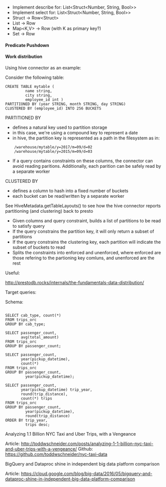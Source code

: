 - Implement describe for: List<Struct<Number, String, Bool>>
- Implement select for: List<Struct<Number, String, Bool>>
- Struct<T> -> Row<Struct<T>>
- List<T> -> Row<T>
- Map<K,V> -> Row<V> (with K as primary key?)
- Set<T> -> Row<T>


#### Predicate Pushdown


#### Work distribution 

Using hive connector as an example:

Consider the following table:

```
CREATE TABLE mytable ( 
         name string,
         city string,
         employee_id int ) 
PARTITIONED BY (year STRING, month STRING, day STRING) 
CLUSTERED BY (employee_id) INTO 256 BUCKETS
```

PARTITIONED BY 
  - defines a natural key used to partition storage
  - in this case, we're using a compound key to represent a date
  - in hive, the partition key is represented as a path in the filesystem as in:
  
```    
    /warehouse/mytable/y=2017/m=09/d=02
    /warehouse/mytable/y=2015/m=09/d=03
```
  - If a query contains constraints on these columns, the connector 
    can avoid reading paritions. Additionally, each parition can 
    be safely read by a separate worker
    
CLUSTERED BY
  - defines a column to hash into a fixed number of buckets
  - each bucket can be read/written by a separate worker

See HiveMetadata.getTableLayouts() to see how the hive connector reports partitioning
(and clustering) back to presto

- Given columns and query constraint, builds a list of partitions to be read 
  to satisfy query
- If the query constrains the partition key, it will only return a subset of 
  partitions
- If the query constrains the clustering key, each partition will indicate the 
  subset of buckets to read
- Splits the constraints into enforced and unenforced, where enforced are those
  refering to the partioning key comluns, and unenforced are the rest

Useful:

http://prestodb.rocks/internals/the-fundamentals-data-distribution/

Target queries: 


Schema:
```angular2html

``` 

```
SELECT cab_type, count(*)
FROM trips_orc
GROUP BY cab_type;
```

```
SELECT passenger_count,
       avg(total_amount)
FROM trips_orc
GROUP BY passenger_count;
```

```
SELECT passenger_count,
       year(pickup_datetime),
       count(*)
FROM trips_orc
GROUP BY passenger_count,
         year(pickup_datetime);
```

```
SELECT passenger_count,
       year(pickup_datetime) trip_year,
       round(trip_distance),
       count(*) trips
FROM trips_orc
GROUP BY passenger_count,
         year(pickup_datetime),
         round(trip_distance)
ORDER BY trip_year,
         trips desc;
```


Analyzing 1.1 Billion NYC Taxi and Uber Trips, with a Vengeance

Article: http://toddwschneider.com/posts/analyzing-1-1-billion-nyc-taxi-and-uber-trips-with-a-vengeance/
Github: https://github.com/toddwschneider/nyc-taxi-data

BigQuery and Dataproc shine in independent big data platform comparison

Article: https://cloud.google.com/blog/big-data/2016/05/bigquery-and-dataproc-shine-in-independent-big-data-platform-comparison

